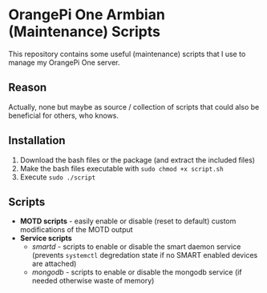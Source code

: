 # OrangePi One Armbian (Maintenance) Scripts
This repository contains some useful (maintenance) scripts that I use to manage my OrangePi One server.

## Reason
Actually, none but maybe as source / collection of scripts that could also be beneficial for others, who knows.

## Installation
1. Download the bash files or the package (and extract the included files)
2. Make the bash files executable  with `sudo chmod +x script.sh`
3. Execute `sudo ./script`

## Scripts
- **MOTD scripts** - easily enable or disable (reset to default) custom modifications of the MOTD output
- **Service scripts**
   - *smartd* - scripts to enable or disable the smart daemon service (prevents `systemctl` degredation state if no SMART enabled devices are attached)
   - *mongodb* - scripts to enable or disable the mongodb service (if needed otherwise waste of memory)

